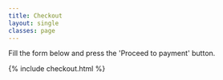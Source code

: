 ```yaml
---
title: Checkout
layout: single
classes: page
---
```


Fill the form below and press the 'Proceed to payment' button.

{% include checkout.html %}